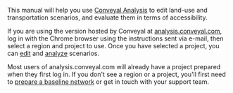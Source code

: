 This manual will help you use [Conveyal Analysis](http://conveyal.com/analysis) to edit land-use and transportation scenarios, and evaluate them in terms of accessibility.

If you are using the version hosted by Conveyal at [analysis.conveyal.com](http://analysis.conveyal.com), log in with the Chrome browser using the instructions sent via e-mail, then select a region and project to use. Once you have selected a project, you can [edit](edit-scenario) and [analyze](analysis) scenarios.

Most users of analysis.conveyal.com will already have a project prepared when they first log in. If you don't see a region or a project, you'll first need to [prepare a baseline network](prepare-inputs) or get in touch with your support team.
